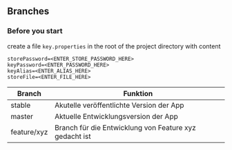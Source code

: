 ## Branches
### Before you start
create a file ```key.properties``` in the root of the project directory with content

```
storePassword=<ENTER_STORE_PASSWORD_HERE>
keyPassword=<ENTER_PASSWORD_HERE>
keyAlias=<ENTER_ALIAS_HERE>
storeFile=<ENTER_FILE_HERE>
```

Branch|Funktion
-|-
stable|Akutelle veröffentlichte Version der App
master|Aktuelle Entwicklungsversion der App
feature/xyz|Branch für die Entwicklung von Feature xyz gedacht ist
